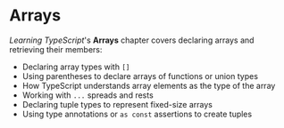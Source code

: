# Arrays

_Learning TypeScript_'s **Arrays** chapter covers declaring arrays and retrieving their members:

- Declaring array types with `[]`
- Using parentheses to declare arrays of functions or union types
- How TypeScript understands array elements as the type of the array
- Working with `...` spreads and rests
- Declaring tuple types to represent fixed-size arrays
- Using type annotations or `as const` assertions to create tuples
